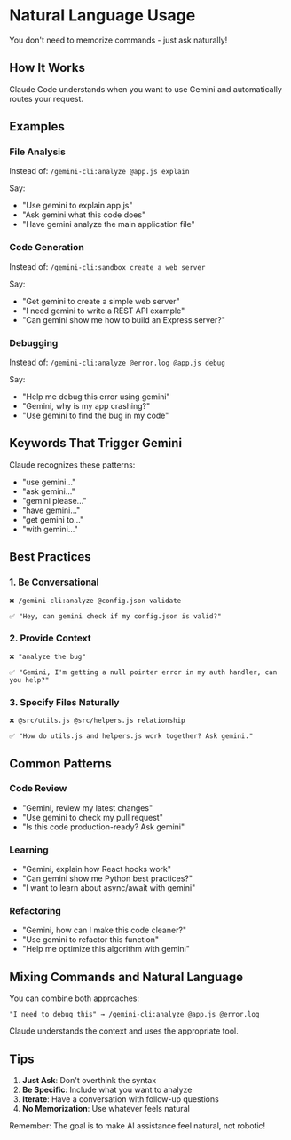 # Natural Language Usage

You don't need to memorize commands - just ask naturally!

## How It Works

Claude Code understands when you want to use Gemini and automatically routes your request.

## Examples

### File Analysis
Instead of: `/gemini-cli:analyze @app.js explain`

Say:
- "Use gemini to explain app.js"
- "Ask gemini what this code does"
- "Have gemini analyze the main application file"

### Code Generation
Instead of: `/gemini-cli:sandbox create a web server`

Say:
- "Get gemini to create a simple web server"
- "I need gemini to write a REST API example"
- "Can gemini show me how to build an Express server?"

### Debugging
Instead of: `/gemini-cli:analyze @error.log @app.js debug`

Say:
- "Help me debug this error using gemini"
- "Gemini, why is my app crashing?"
- "Use gemini to find the bug in my code"

## Keywords That Trigger Gemini

Claude recognizes these patterns:
- "use gemini..."
- "ask gemini..."
- "gemini please..."
- "have gemini..."
- "get gemini to..."
- "with gemini..."

## Best Practices

### 1. Be Conversational
```
❌ /gemini-cli:analyze @config.json validate

✅ "Hey, can gemini check if my config.json is valid?"
```

### 2. Provide Context
```
❌ "analyze the bug"

✅ "Gemini, I'm getting a null pointer error in my auth handler, can you help?"
```

### 3. Specify Files Naturally
```
❌ @src/utils.js @src/helpers.js relationship

✅ "How do utils.js and helpers.js work together? Ask gemini."
```

## Common Patterns

### Code Review
- "Gemini, review my latest changes"
- "Use gemini to check my pull request"
- "Is this code production-ready? Ask gemini"

### Learning
- "Gemini, explain how React hooks work"
- "Can gemini show me Python best practices?"
- "I want to learn about async/await with gemini"

### Refactoring
- "Gemini, how can I make this code cleaner?"
- "Use gemini to refactor this function"
- "Help me optimize this algorithm with gemini"

## Mixing Commands and Natural Language

You can combine both approaches:

```
"I need to debug this" → /gemini-cli:analyze @app.js @error.log
```

Claude understands the context and uses the appropriate tool.

## Tips

1. **Just Ask**: Don't overthink the syntax
2. **Be Specific**: Include what you want to analyze
3. **Iterate**: Have a conversation with follow-up questions
4. **No Memorization**: Use whatever feels natural

Remember: The goal is to make AI assistance feel natural, not robotic!